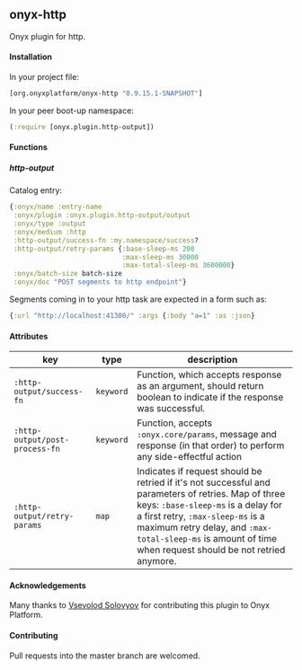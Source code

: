 ## onyx-http

Onyx plugin for http.

#### Installation

In your project file:

```clojure
[org.onyxplatform/onyx-http "0.9.15.1-SNAPSHOT"]
```

In your peer boot-up namespace:

```clojure
(:require [onyx.plugin.http-output])
```

#### Functions

##### http-output

Catalog entry:

```clojure
{:onyx/name :entry-name
 :onyx/plugin :onyx.plugin.http-output/output
 :onyx/type :output
 :onyx/medium :http
 :http-output/success-fn :my.namespace/success?
 :http-output/retry-params {:base-sleep-ms 200
                            :max-sleep-ms 30000
                            :max-total-sleep-ms 3600000}
 :onyx/batch-size batch-size
 :onyx/doc "POST segments to http endpoint"}
```

Segments coming in to your http task are expected in a form such as:
```clojure
{:url "http://localhost:41300/" :args {:body "a=1" :as :json}
```

#### Attributes

|key                            | type      | description
|-------------------------------|-----------|------------
|`:http-output/success-fn`      | `keyword` | Function, which accepts response as an argument, should return boolean to indicate if the response was successful.
|`:http-output/post-process-fn` | `keyword` | Function, accepts `:onyx.core/params`, message and response (in that order) to perform any side-effectful action
|`:http-output/retry-params`    | `map`     | Indicates if request should be retried if it's not successful and parameters of retries. Map of three keys: `:base-sleep-ms` is a delay for a first retry, `:max-sleep-ms` is a maximum retry delay, and `:max-total-sleep-ms` is amount of time when request should be not retried anymore.

#### Acknowledgements

Many thanks to [Vsevolod Solovyov](https://github.com/vsolovyov) for contributing this plugin to Onyx Platform.

#### Contributing

Pull requests into the master branch are welcomed.
